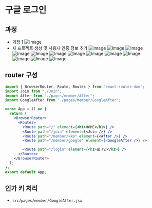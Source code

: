 # 구글 로그인

## 과정

- 과정 1
  ![Image](https://github.com/user-attachments/assets/63b66acc-03d4-4286-be25-0e420c6b8149)
- 새 프로젝트 생성 및 사용자 인증 정보 추가
  ![Image](https://github.com/user-attachments/assets/8834aa0f-f688-4cea-a45b-32283776f081)
  ![Image](https://github.com/user-attachments/assets/cecae858-9c80-4a4d-8183-e5f05ebf4e4c)
  ![Image](https://github.com/user-attachments/assets/4d781b68-9467-4d5b-8410-fab5e53fa768)
  ![Image](https://github.com/user-attachments/assets/be2ec7af-c9a6-440f-b431-aff2fadd6f9c)
  ![Image](https://github.com/user-attachments/assets/c4df98c7-db73-4226-9fc6-d797db46cecf)
  ![Image](https://github.com/user-attachments/assets/56aa156e-f541-4b92-9484-728e8833d9a6)
  ![Image](https://github.com/user-attachments/assets/c8cfb4e6-8fae-4065-9dc5-261f90e2702b)
  ![Image](https://github.com/user-attachments/assets/58b22a09-dae7-41b3-82cc-8f2bf55838c1)
  ![Image](https://github.com/user-attachments/assets/11307ab6-6a33-44d3-92c1-a299b9ce8bd7)
  ![Image](https://github.com/user-attachments/assets/d2586f22-56d4-413a-b53c-fdc3ebc6b2cb)
  ![Image](https://github.com/user-attachments/assets/4d0aae73-3f2f-4e9f-95ff-31a19210f9d7)
  ![Image](https://github.com/user-attachments/assets/91faf8bb-3e01-429b-820d-a3ab38c0921b)
  ![Image](https://github.com/user-attachments/assets/f9b3f33e-96f1-49db-8fbd-83c21edc4e71)

## router 구성

```jsx
import { BrowserRouter, Route, Routes } from "react-router-dom";
import Join from "./Join";
import After from "./pages/member/After";
import GoogleAfter from "./pages/member/GoogleAfter";

const App = () => {
  return (
    <BrowserRouter>
      <Routes>
        <Route path="/" element={<h1>HOME</h1>} />
        <Route path="/join" element={<Join />} />
        <Route path="/member/kko" element={<After />} />
        <Route path="/member/google" element={<GoogleAfter />} />

        <Route path="/login" element={<h1>로그인</h1>} />
      </Routes>
    </BrowserRouter>
  );
};
export default App;
```

## 인가 키 처리

- `src/pages/member/GoogleAfter.jsx`
